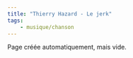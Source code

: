 ```yaml
---
title: "Thierry Hazard - Le jerk"
tags:
    - musique/chanson
---
```


Page créée automatiquement, mais vide.

